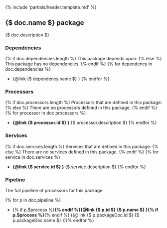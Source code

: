 {% include 'partials/header.template.md' %}
## {$ doc.name $} package

{$ doc.description $}

### Dependencies

{% if doc.dependencies.length %}
This package depends upon:
{% else %}
This package has no dependencies.
{% endif %}
{% for dependency in doc.dependencies %}
* {@link {$ dependency.name $} }
{% endfor %}

### Processors

{% if doc.processors.length %}
Processors that are defined in this package:
{% else %}
There are no processors defined in this package.
{% endif %}
{% for processor in doc.processors %}
* **{@link {$ processor.id $} }**
{$ processor.description $}
{% endfor %}

### Services

{% if doc.services.length %}
Services that are defined in this package:
{% else %}
There are no services defined in this package.
{% endif %}
{% for service in doc.services %}
* **{@link {$ service.id $} }**
{$ service.description $}
{% endfor %}

### Pipeline

The full pipeline of processors for this package:

{% for p in doc.pipeline %}
* {% if p.$process %}**{% endif %}{@link {$ p.id $} {$ p.name $} }{% if p.$process %}**{% endif %}
  ({@link {$ p.packageDoc.id $} {$ p.packageDoc.name $} }){% endfor %}

